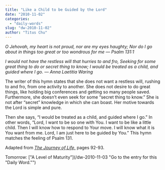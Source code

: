 ```yaml
---
title: "Like a Child to be Guided by the Lord"
date: "2010-11-02"
categories: 
  - "daily-words"
slug: "dw-2010-11-02"
author: "Titus Chu"
---
```


_O Jehovah, my heart is not proud, nor are my eyes haughty; Nor do I go about in things too great or too wondrous for me — Psalm 131:1_

_I would not have the restless will that hurries to and fro, Seeking for some great thing to do or secret thing to know; I would be treated as a child, and guided where I go. — Anna Laetitia Waring_

The writer of this hymn states that she does not want a restless will, rushing to and fro, from one activity to another. She does not desire to do great things, like holding big conferences and getting so many people saved. Furthermore, she doesn’t even seek for some “secret thing to know.” She is not after “secret” knowledge in which she can boast. Her motive towards the Lord is simple and pure.

Then she says, “I would be treated as a child, and guided where I go.” In other words, “Lord, I want to be so one with You. I want to be like a little child. Then I will know how to respond to Your move. I will know what it is You want from me. Lord, I am just here to be guided by You.” This hymn matches the feeling of Psalm 131.

Adapted from [_The Journey of Life,_](../book-journey/ "Go to the listing for this book.") pages 92-93.

Tomorrow: ["A Level of Maturity"](/dw-2010-11-03 "Go to the entry for this "Daily Word."")
